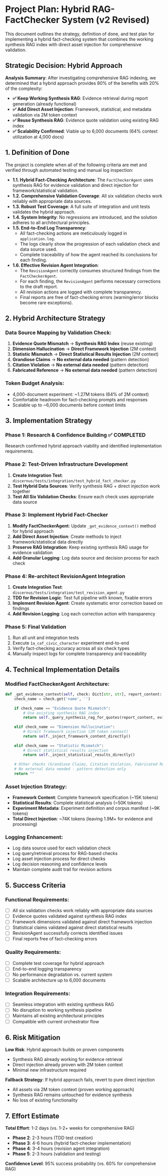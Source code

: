 # **Project Plan: Hybrid RAG-FactChecker System (v2 Revised)**

This document outlines the strategy, definition of done, and test plan for implementing a hybrid fact-checking system that combines the working synthesis RAG index with direct asset injection for comprehensive validation.

## **Strategic Decision: Hybrid Approach**

**Analysis Summary**: After investigating comprehensive RAG indexing, we determined that a hybrid approach provides 80% of the benefits with 20% of the complexity:

- **✅ Keep Working Synthesis RAG**: Evidence retrieval during report generation (already functional)
- **✅ Add Direct Asset Injection**: Framework, statistical, and metadata validation via 2M token context
- **✅ Reuse Synthesis RAG**: Evidence quote validation using existing RAG index
- **✅ Scalability Confirmed**: Viable up to 6,000 documents (64% context utilization at 4,000 docs)

## **1. Definition of Done**

The project is complete when all of the following criteria are met and verified through automated testing and manual log inspection:

* **1.1. Hybrid Fact-Checking Architecture**: The `FactCheckerAgent` uses synthesis RAG for evidence validation and direct injection for framework/statistical validation.
* **1.2. Comprehensive Validation Coverage**: All six validation checks work reliably with appropriate data sources.
* **1.3. Robust Test Coverage**: A full suite of integration and unit tests validates the hybrid approach.
* **1.4. System Integrity**: No regressions are introduced, and the solution adheres to all architectural principles.
* **1.5. End-to-End Log Transparency**: 
  * All fact-checking actions are meticulously logged in `application.log`.
  * The logs clearly show the progression of each validation check and data source used.
  * Complete traceability of how the agent reached its conclusions for each finding.
* **1.6. Effective Revision Agent Integration**:
  * The `RevisionAgent` correctly consumes structured findings from the `FactCheckerAgent`.
  * For each finding, the `RevisionAgent` performs necessary corrections to the draft report.
  * All revision actions are logged with complete transparency.
  * Final reports are free of fact-checking errors (warning/error blocks become rare exceptions).

## **2. Hybrid Architecture Strategy**

### **Data Source Mapping by Validation Check:**

1. **Evidence Quote Mismatch** → **Synthesis RAG Index** (reuse existing)
2. **Dimension Hallucination** → **Direct Framework Injection** (2M context)
3. **Statistic Mismatch** → **Direct Statistical Results Injection** (2M context)
4. **Grandiose Claims** → **No external data needed** (pattern detection)
5. **Citation Violation** → **No external data needed** (pattern detection)
6. **Fabricated Reference** → **No external data needed** (pattern detection)

### **Token Budget Analysis:**
- 4,000-document experiment: ~1.27M tokens (64% of 2M context)
- Comfortable headroom for fact-checking prompts and responses
- Scalable up to ~6,000 documents before context limits

## **3. Implementation Strategy**

### **Phase 1: Research & Confidence Building** ✅ **COMPLETED**
Research confirmed hybrid approach viability and identified implementation requirements.

### **Phase 2: Test-Driven Infrastructure Development**
1. **Create Integration Test**: `discernus/tests/integration/test_hybrid_fact_checker.py`
2. **Test Hybrid Data Sources**: Verify synthesis RAG + direct injection work together
3. **Test All Six Validation Checks**: Ensure each check uses appropriate data source

### **Phase 3: Implement Hybrid Fact-Checker**
1. **Modify FactCheckerAgent**: Update `_get_evidence_context()` method for hybrid approach
2. **Add Direct Asset Injection**: Create methods to inject framework/statistical data directly
3. **Preserve RAG Integration**: Keep existing synthesis RAG usage for evidence validation
4. **Add Granular Logging**: Log data source and decision process for each check

### **Phase 4: Re-architect RevisionAgent Integration**
1. **Create Integration Test**: `discernus/tests/integration/test_revision_agent.py`
2. **TDD for Revision Logic**: Test full pipeline with known, fixable errors
3. **Implement Revision Agent**: Create systematic error correction based on findings
4. **Add Revision Logging**: Log each correction action with transparency

### **Phase 5: Final Validation**
1. Run all unit and integration tests
2. Execute `1a_caf_civic_character` experiment end-to-end
3. Verify fact-checking accuracy across all six check types
4. Manually inspect logs for complete transparency and traceability

## **4. Technical Implementation Details**

### **Modified FactCheckerAgent Architecture:**

```python
def _get_evidence_context(self, check: Dict[str, str], report_content: str, evidence_index: Any) -> str:
    check_name = check.get('name', '')
    
    if check_name == "Evidence Quote Mismatch":
        # Use existing synthesis RAG index
        return self._query_synthesis_rag_for_quotes(report_content, evidence_index)
    
    elif check_name == "Dimension Hallucination":
        # Direct framework injection (2M token context)
        return self._inject_framework_content_directly()
    
    elif check_name == "Statistic Mismatch":
        # Direct statistical results injection
        return self._inject_statistical_results_directly()
    
    # Other checks (Grandiose Claims, Citation Violation, Fabricated Reference)
    # No external data needed - pattern detection only
    return ""
```

### **Asset Injection Strategy:**
- **Framework Content**: Complete framework specification (~15K tokens)
- **Statistical Results**: Complete statistical analysis (~50K tokens)
- **Experiment Metadata**: Experiment definition and corpus manifest (~9K tokens)
- **Total Direct Injection**: ~74K tokens (leaving 1.9M+ for evidence and processing)

### **Logging Enhancement:**
- Log data source used for each validation check
- Log query/retrieval process for RAG-based checks
- Log asset injection process for direct checks
- Log decision reasoning and confidence levels
- Maintain complete audit trail for revision actions

## **5. Success Criteria**

### **Functional Requirements:**
- [ ] All six validation checks work reliably with appropriate data sources
- [ ] Evidence quotes validated against synthesis RAG index
- [ ] Framework dimensions validated against direct framework injection
- [ ] Statistical claims validated against direct statistical results
- [ ] RevisionAgent successfully corrects identified issues
- [ ] Final reports free of fact-checking errors

### **Quality Requirements:**
- [ ] Complete test coverage for hybrid approach
- [ ] End-to-end logging transparency
- [ ] No performance degradation vs. current system
- [ ] Scalable architecture up to 6,000 documents

### **Integration Requirements:**
- [ ] Seamless integration with existing synthesis RAG
- [ ] No disruption to working synthesis pipeline
- [ ] Maintains all existing architectural principles
- [ ] Compatible with current orchestrator flow

## **6. Risk Mitigation**

**Low Risk**: Hybrid approach builds on proven components
- Synthesis RAG already working for evidence retrieval
- Direct injection already proven with 2M token context
- Minimal new infrastructure required

**Fallback Strategy**: If hybrid approach fails, revert to pure direct injection
- All assets via 2M token context (proven working approach)
- Synthesis RAG remains untouched for evidence synthesis
- No loss of existing functionality

## **7. Effort Estimate**

**Total Effort**: 1-2 days (vs. 1-2+ weeks for comprehensive RAG)

- **Phase 2**: 2-3 hours (TDD test creation)
- **Phase 3**: 4-6 hours (hybrid fact-checker implementation)
- **Phase 4**: 3-4 hours (revision agent integration)
- **Phase 5**: 2-3 hours (validation and testing)

**Confidence Level**: 95% success probability (vs. 60% for comprehensive RAG)